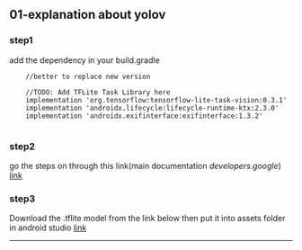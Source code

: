 ## 01-explanation about yolov


### step1
add the dependency in your build.gradle


```
    //better to replace new version

    //TODO: Add TFLite Task Library here
    implementation 'org.tensorflow:tensorflow-lite-task-vision:0.3.1'
    implementation 'androidx.lifecycle:lifecycle-runtime-ktx:2.3.0'
    implementation 'androidx.exifinterface:exifinterface:1.3.2'
 
```


### step2

go the steps on through this link(main documentation *developers.google*)
[link](https://developers.google.com/codelabs/tflite-object-detection-android#0)


### step3

Download the .tflite model from the link below then put it into assets folder in android studio
[link](https://tfhub.dev/tensorflow/lite-model/efficientdet/lite2/detection/metadata/1)

---------------------------------------------------------------------------------------
